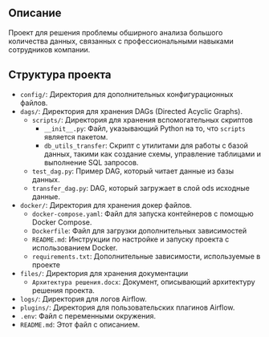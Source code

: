 ## Описание

Проект для решения проблемы обширного анализа большого количества данных, связанных с профессиональными навыками сотрудников компании.

## Структура проекта

- `config/`: Директория для дополнительных конфигурационных файлов.
- `dags/`: Директория для хранения DAGs (Directed Acyclic Graphs).
  - `scripts/`: Директория для хранения вспомогательных скриптов
    - `__init__.py`: Файл, указывающий Python на то, что `scripts` является пакетом. 
    - `db_utils_transfer`: Скрипт с утилитами для работы с базой данных, такими как создание схемы, управление таблицами и выполнение SQL запросов.
  - `test_dag.py`: Пример DAG, который читает данные из базы данных.
  - `transfer_dag.py`: DAG, который загружает в слой ods исходные данные.
- `docker/`: Директория для хранения докер файлов.
  - `docker-compose.yaml`: Файл для запуска контейнеров с помощью Docker Compose.
  - `Dockerfile`: Файл для загрузки дополнительных зависимостей
  - `README.md`: Инструкции по настройке и запуску проекта с использованием Docker.
  - `requirements.txt`: Дополнительные зависимости, используемые в проекте
- `files/`: Директория для хранения документации
  - `Архитектура решения.docx`: Документ, описывающий архитектуру решения проекта.
- `logs/`: Директория для логов Airflow.
- `plugins/`: Директория для пользовательских плагинов Airflow.
- `.env`: Файл с переменными окружения.
- `README.md`: Этот файл с описанием.

